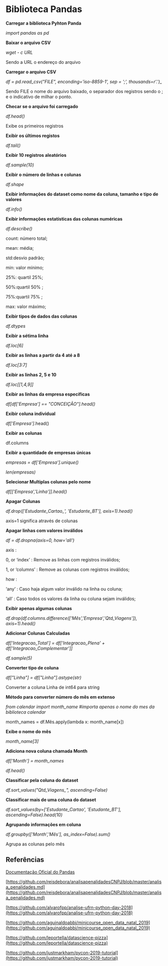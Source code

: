 # Biblioteca Pandas

**Carregar a biblioteca Pyhton Panda**

*import pandas as pd*

**Baixar o arquivo CSV**

*wget - c URL*

Sendo a URL o endereço do arquivo

**Carregar o arquivo CSV**

*df = pd.read_csv("FILE", enconding='iso-8859-1', sep = ';', thousands=r'.')_*

Sendo FILE o nome do arquivo baixado, o separador dos registros sendo o ; e o indicativo de milhar o ponto.

**Checar se o arquivo foi carregado**

*df.head()*

Exibe os primeiros registros

**Exibir os últimos registos**

*df.tail()*

**Exibir 10 registros aleatórios**

*df.sample(10)*

**Exibir o número de linhas e colunas**

*df.shape*

**Exibir informações do dataset como nome da coluna, tamanho e tipo de valores**

*df.info()*

**Exibir informações estatísticas das colunas numéricas**

*df.describe()*

count: número total; 

mean: média; 

std:desvio padrão; 

min: valor mínimo; 

25%: quartil 25%; 

50%:quartil 50% ; 

75%:quartil 75% ; 

max: valor máximo;

**Exibir tipos de dados das colunas**

*df.dtypes*

**Exibir a sétima linha**

*df.loc[6]*

**Exibir as linhas a partir da 4 até a 8**

*df.loc[3:7]*

**Exibir as linhas 2, 5 e 10**

*df.loc[[1,4,9]]*

**Exibir as linhas da empresa específicas**

*df[df['Empresa'] == "CONCEIÇÃO"].head()*

**Exibir coluna individual**

*df['Empresa']*.head()

**Exibir as colunas**

df.columns

**Exibir a quantidade de empresas únicas**

*empresas = df['Empresa'].unique()*

*len(empresas)*

**Selecionar Multiplas colunas pelo nome**

*df[['Empresa','Linha']].head()*

**Apagar Colunas**

*df.drop(['Estudante_Cartao_', 'Estudante_BT'], axis=1).head()*

axis=1 significa através de colunas

**Apagar linhas com valores inválidos**

*df = df.dropna(axis=0, how='all')*

axis :

0, or ‘index’ : Remove as linhas com registros inválidos;

1, or ‘columns’ : Remove as colunas com registros inválidos;

how :

‘any’ : Caso haja algum valor inválido na linha ou coluna;

‘all’ : Caso todos os valores da linha ou coluna sejam inválidos;

**Exibir apenas algumas colunas**

*df.drop(df.columns.difference(['Mês','Empresa','Qtd_Viagens']), axis=1).head()*

**Adicionar Colunas Calculadas**

*df['Integracao_Total'] = df['Integracao_Plena' + df['Integracao_Complementar']]*

*df.sample(5)*

**Converter tipo de coluna**

*df["Linha"] = df["Linha"].astype(str)*

Converter a coluna Linha de int64 para string

**Método para converter número do mês em extenso**

*from calendar import month_name #importa apenas o nome do mes da biblioteca calendar*

month_names = df.Mês.apply(lambda x: month_name[x])

**Exibe o nome do mês**

*month_name[3]*

**Adiciona nova coluna chamada Month**

*df['Month'] = month_names*

*df.head()*

**Classificar pela coluna do dataset**

*df.sort_values("Qtd_Viagens_", ascending=False)*

**Classificar mais de uma coluna do dataset**

*df.sort_values(by=['Estudante_Cartao', 'Estudante_BT'], ascending=False).head(10)*

**Agrupando informações em coluna**

*df.groupby(['Month','Mês'], as_index=False).sum()*

Agrupa as colunas pelo mês

## Referências

[Documentação Oficial do Pandas](http://pandas.pydata.org/pandas-docs/stable/)

[https://github.com/reisdebora/analisapenalidadesCNPJ/blob/master/analisa_penalidades.md](https://github.com/reisdebora/analisapenalidadesCNPJ/blob/master/analisa_penalidades.md)

[https://github.com/alvarofpp/analise-ufrn-python-day-2018](https://github.com/alvarofpp/analise-ufrn-python-day-2018)

[https://github.com/aguinaldoabbj/minicourse_open_data_natal_2019](https://github.com/aguinaldoabbj/minicourse_open_data_natal_2019)

[https://github.com/leportella/datascience-pizza](https://github.com/leportella/datascience-pizza)

[https://github.com/justmarkham/pycon-2019-tutorial](https://github.com/justmarkham/pycon-2019-tutorial)
